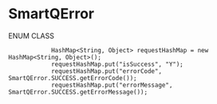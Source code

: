 # SmartQError
ENUM CLASS


                HashMap<String, Object> requestHashMap = new HashMap<String, Object>();
                requestHashMap.put("isSuccess", "Y");
                requestHashMap.put("errorCode", SmartQError.SUCCESS.getErrorCode());
                requestHashMap.put("errorMessage", SmartQError.SUCCESS.getErrorMessage());

